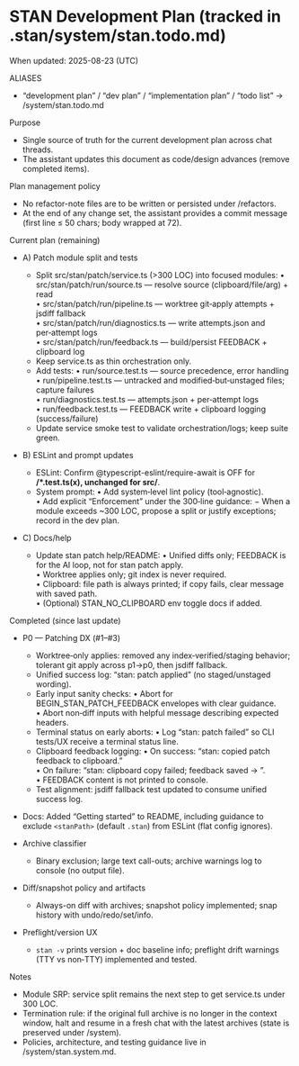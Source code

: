 # STAN Development Plan (tracked in .stan/system/stan.todo.md)

When updated: 2025-08-23 (UTC)

ALIASES

- “development plan” / “dev plan” / “implementation plan” / “todo list”
  → <stanPath>/system/stan.todo.md

Purpose

- Single source of truth for the current development plan across chat
  threads.
- The assistant updates this document as code/design advances (remove
  completed items).

Plan management policy

- No refactor-note files are to be written or persisted under
  <stanPath>/refactors.
- At the end of any change set, the assistant provides a commit message
  (first line ≤ 50 chars; body wrapped at 72).

Current plan (remaining)

- A) Patch module split and tests
  - Split src/stan/patch/service.ts (>300 LOC) into focused modules:
    • src/stan/patch/run/source.ts — resolve source (clipboard/file/arg) + read  
    • src/stan/patch/run/pipeline.ts — worktree git‑apply attempts + jsdiff fallback  
    • src/stan/patch/run/diagnostics.ts — write attempts.json and per‑attempt logs  
    • src/stan/patch/run/feedback.ts — build/persist FEEDBACK + clipboard log
  - Keep service.ts as thin orchestration only.
  - Add tests:
    • run/source.test.ts — source precedence, error handling  
    • run/pipeline.test.ts — untracked and modified‑but‑unstaged files; capture failures  
    • run/diagnostics.test.ts — attempts.json + per‑attempt logs  
    • run/feedback.test.ts — FEEDBACK write + clipboard logging (success/failure)
  - Update service smoke test to validate orchestration/logs; keep suite green.

- B) ESLint and prompt updates
  - ESLint: Confirm @typescript-eslint/require-await is OFF for **/\*.test.ts(x), unchanged for src/**.
  - System prompt:
    • Add system‑level lint policy (tool‑agnostic).  
    • Add explicit “Enforcement” under the 300‑line guidance:
    − When a module exceeds ~300 LOC, propose a split or justify exceptions; record in the dev plan.

- C) Docs/help
  - Update stan patch help/README:
    • Unified diffs only; FEEDBACK is for the AI loop, not for stan patch apply.  
    • Worktree applies only; git index is never required.  
    • Clipboard: file path is always printed; if copy fails, clear message with saved path.  
    • (Optional) STAN_NO_CLIPBOARD env toggle docs if added.

Completed (since last update)

- P0 — Patching DX (#1–#3)
  - Worktree‑only applies: removed any index‑verified/staging behavior; tolerant git apply across p1→p0, then jsdiff fallback.
  - Unified success log: “stan: patch applied” (no staged/unstaged wording).
  - Early input sanity checks:
    • Abort for BEGIN_STAN_PATCH_FEEDBACK envelopes with clear guidance.  
    • Abort non‑diff inputs with helpful message describing expected headers.
  - Terminal status on early aborts:
    • Log “stan: patch failed” so CLI tests/UX receive a terminal status line.
  - Clipboard feedback logging:
    • On success: “stan: copied patch feedback to clipboard.”  
    • On failure: “stan: clipboard copy failed; feedback saved -> <path>”.  
    • FEEDBACK content is not printed to console.
  - Test alignment: jsdiff fallback test updated to consume unified success log.

- Docs: Added “Getting started” to README, including guidance to exclude
  `<stanPath>` (default `.stan`) from ESLint (flat config ignores).

- Archive classifier
  - Binary exclusion; large text call-outs; archive warnings log to
    console (no output file).

- Diff/snapshot policy and artifacts
  - Always-on diff with archives; snapshot policy implemented; snap
    history with undo/redo/set/info.

- Preflight/version UX
  - `stan -v` prints version + doc baseline info; preflight drift warnings (TTY vs non‑TTY)
    implemented and tested.

Notes

- Module SRP: service split remains the next step to get service.ts under 300 LOC.
- Termination rule: if the original full archive is no longer in the
  context window, halt and resume in a fresh chat with the latest
  archives (state is preserved under <stanPath>/system).
- Policies, architecture, and testing guidance live in
  <stanPath>/system/stan.system.md.
